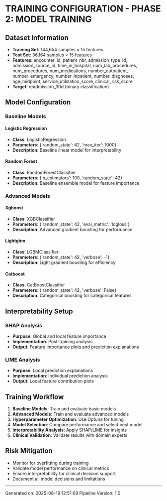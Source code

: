 
# TRAINING CONFIGURATION - PHASE 2: MODEL TRAINING

## Dataset Information
- **Training Set**: 144,654 samples × 15 features
- **Test Set**: 36,164 samples × 15 features
- **Features**: encounter_id, patient_nbr, admission_type_id, admission_source_id, time_in_hospital, num_lab_procedures, num_procedures, num_medications, number_outpatient, number_emergency, number_inpatient, number_diagnoses, age_midpoint, service_utilization_score, clinical_risk_score
- **Target**: readmission_30d (binary classification)

## Model Configuration

### Baseline Models

#### Logistic Regression
- **Class**: LogisticRegression
- **Parameters**: {'random_state': 42, 'max_iter': 1000}
- **Description**: Baseline linear model for interpretability

#### Random Forest
- **Class**: RandomForestClassifier
- **Parameters**: {'n_estimators': 100, 'random_state': 42}
- **Description**: Baseline ensemble model for feature importance

### Advanced Models

#### Xgboost
- **Class**: XGBClassifier
- **Parameters**: {'random_state': 42, 'eval_metric': 'logloss'}
- **Description**: Advanced gradient boosting for performance

#### Lightgbm
- **Class**: LGBMClassifier
- **Parameters**: {'random_state': 42, 'verbose': -1}
- **Description**: Light gradient boosting for efficiency

#### Catboost
- **Class**: CatBoostClassifier
- **Parameters**: {'random_state': 42, 'verbose': False}
- **Description**: Categorical boosting for categorical features

## Interpretability Setup

### SHAP Analysis
- **Purpose**: Global and local feature importance
- **Implementation**: Post-training analysis
- **Output**: Feature importance plots and prediction explanations

### LIME Analysis
- **Purpose**: Local prediction explanations
- **Implementation**: Individual prediction analysis
- **Output**: Local feature contribution plots

## Training Workflow
1. **Baseline Models**: Train and evaluate basic models
2. **Advanced Models**: Train and evaluate advanced models
3. **Hyperparameter Optimization**: Use Optuna for tuning
4. **Model Selection**: Compare performance and select best model
5. **Interpretability Analysis**: Apply SHAP/LIME for insights
6. **Clinical Validation**: Validate results with domain experts

## Risk Mitigation
- Monitor for overfitting during training
- Validate model performance on clinical metrics
- Ensure interpretability for clinical decision support
- Document all model decisions and limitations

---
Generated on: 2025-08-19 12:51:09
Pipeline Version: 1.0
